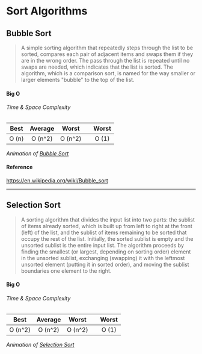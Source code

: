 # Sort Algorithms

## Bubble Sort

>A simple sorting algorithm that repeatedly steps through the list to be sorted,
compares each pair of adjacent items and swaps them if they are in the wrong
order. The pass through the list is repeated until no swaps are needed, which
indicates that the list is sorted. The algorithm, which is a comparison sort, is
named for the way smaller or larger elements "bubble" to the top of the list.

#### Big O

###### Time & Space Complexity
| Best | Average | Worst || Worst |
| :---: | :---: | :---: | :---: | :---: |
| O (n) | O (n^2) | O (n^2)|| O (1) |

*Animation of [Bubble Sort](https://upload.wikimedia.org/wikipedia/commons/c/c8/Bubble-sort-example-300px.gif)*

#### Reference

https://en.wikipedia.org/wiki/Bubble_sort

---

## Selection Sort

>A sorting algorithm that divides the input list into two parts: the sublist of
items already sorted, which is built up from left to right at the front (left)
of the list, and the sublist of items remaining to be sorted that occupy the
rest of the list. Initially, the sorted sublist is empty and the unsorted
sublist is the entire input list. The algorithm proceeds by finding the smallest
(or largest, depending on sorting order) element in the unsorted sublist,
exchanging (swapping) it with the leftmost unsorted element (putting it in
sorted order), and moving the sublist boundaries one element to the right.

#### Big O

###### Time & Space Complexity
| Best | Average | Worst || Worst |
| :---: | :---: | :---: | :---: | :---: |
| O (n^2) | O (n^2) | O (n^2)|| O (1) |

*Animation of [Selection Sort](https://upload.wikimedia.org/wikipedia/commons/b/b0/Selection_sort_animation.gif)*

